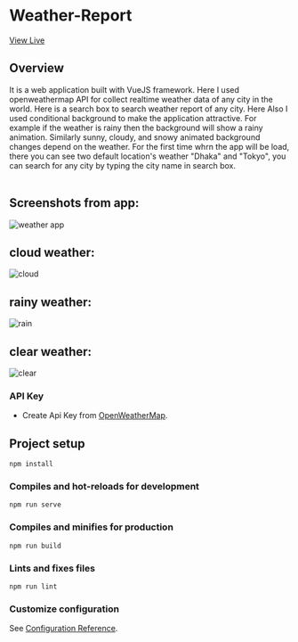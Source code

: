# Weather-Report
[View Live](https://mursalinir.github.io/Weathear-Report/)
## Overview
It is a web application built with VueJS framework. Here I used openweathermap API for collect realtime weather data of any city in the world. Here is a search box to search weather report of any city. Here Also I used conditional background to make the application attractive. For example if the weather is rainy then the background will show a rainy animation. Similarly sunny, cloudy, and snowy animated background changes depend on the weather. For the first time whrn the app will be load, there you can see two default location's weather "Dhaka" and "Tokyo", you can search for any city by typing the city name in search box.
<br/>
<br/>
## Screenshots from app:
![weather app](https://user-images.githubusercontent.com/7901643/175764374-6611e6dc-5116-49a4-b9c9-96183d6a4582.gif)

## cloud weather:

![cloud](https://user-images.githubusercontent.com/7901643/175646031-7527769d-912a-4830-be95-1c37b4ce2fae.jpg)

## rainy weather:

![rain](https://user-images.githubusercontent.com/7901643/175646089-8e572bc7-7ff1-4295-9eba-107266116f0e.jpg)

## clear weather:

![clear](https://user-images.githubusercontent.com/7901643/175646230-0e84962a-2d0b-49db-99ab-11b265252e9b.jpg)

### API Key
- Create Api Key from [OpenWeatherMap](https://openweathermap.org). 



## Project setup
```
npm install
```

### Compiles and hot-reloads for development
```
npm run serve
```

### Compiles and minifies for production
```
npm run build
```

### Lints and fixes files
```
npm run lint
```

### Customize configuration
See [Configuration Reference](https://cli.vuejs.org/config/).
